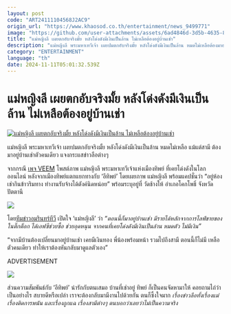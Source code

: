 ```yaml
---
layout: post
code: "ART24111104568J2AC9"
origin_url: "https://www.khaosod.co.th/entertainment/news_9499771"
image: "https://github.com/user-attachments/assets/6ad4846d-3d5b-4635-8bb2-b784e0dde065"
title: "แม่หญิงลี เผยตกอับจริงมั้ย หลังโด่งดังมีเงินเป็นล้าน ไม่เหลือต้องอยู่บ้านเช่า"
description: "แม่หญิงลี พระมหาเทวีเจ้า เผยปมตกอับจริงมั้ย หลังโด่งดังมีเงินเป็นล้าน หมดไม่เหลือต้องมาอยู่บ้านเช่าตัวคนเดียว แจงกระแสข่าวลือต่างๆ"
category: "ENTERTAINMENT"
language: "th"
date: 2024-11-11T05:01:32.539Z
---
```


# แม่หญิงลี เผยตกอับจริงมั้ย หลังโด่งดังมีเงินเป็นล้าน ไม่เหลือต้องอยู่บ้านเช่า

[![แม่หญิงลี เผยตกอับจริงมั้ย หลังโด่งดังมีเงินเป็นล้าน ไม่เหลือต้องอยู่บ้านเช่า](https://www.khaosod.co.th/wpapp/uploads/2024/11/maeyinglee1111679998.jpg "แม่หญิงลี เผยตกอับจริงมั้ย หลังโด่งดังมีเงินเป็นล้าน ไม่เหลือต้องอยู่บ้านเช่า")](https://www.khaosod.co.th/wpapp/uploads/2024/11/maeyinglee1111679998.jpg)

แม่หญิงลี พระมหาเทวีเจ้า เผยปมตกอับจริงมั้ย หลังโด่งดังมีเงินเป็นล้าน หมดไม่เหลือ แม้แต่สามี ต้องมาอยู่บ้านเช่าตัวคนเดียว แจงกระแสข่าวลือต่างๆ

จากกรณี [เพจ VEEM](https://www.facebook.com/profile.php?id=100067844125071) โพสต์ภาพ แม่หญิงลี พระมหาเทวีเจ้าแห่งเมืองทิพย์ ที่เคยโด่งดังในโลกออนไลน์ หลังจากเมืองทิพย์แตกแยกทางกับ ‘อีทิพย์’ โดยเผยภาพ แม่หญิงลี พร้อมแคปชั่นว่า “อยู่ห้องเช่ากินข้าวริมทาง ทำงานรับจ้างได้ตังค์นิดหน่อย” พร้อมระบุอยู่ที่ วัดช้างให้ อำเภอโคกโพธิ์ จังหวัดปัตตานี

[![](https://www.khaosod.co.th/wpapp/uploads/2024/11/maeyinglee1111671.jpg)](https://www.khaosod.co.th/wpapp/uploads/2024/11/maeyinglee1111671.jpg)

โดย[ทีมข่าวอมรินทร์ทีวี](https://www.facebook.com/apopamarintv) เปิดใจ ‘แม่หญิงลี’ ว่า _“ตอนนี้ก็มาอยู่บ้านเช่า มีรายได้หลักจากการไลฟ์ขายของในติ๊กต็อก ได้เอฟซีช่วยซื้อ ช่วยอุดหนุน จากคนที่เคยโด่งดังมีเงินเป็นล้าน หมดตัว ไม่มีเงิน”_

“จากมีบ้านต้องเปลี่ยนมาอยู่บ้านเช่า เคยมีเงินทอง พี่น้องพร้อมหน้า รวมไปถึงสามี ตอนนี้ก็ไม่มี เหลือตัวคนเดียว ทำให้เราต้องหันกลับมาดูแลตัวเอง”

ADVERTISEMENT

[![](https://www.khaosod.co.th/wpapp/uploads/2024/11/maeyinglee1111672.jpg)](https://www.khaosod.co.th/wpapp/uploads/2024/11/maeyinglee1111672.jpg)

ส่วนความสัมพันธ์กับ ‘อีทิพย์’ น่ารักกับตนเสมอ บ้านที่เช่าอยู่ ทิพย์ ก็เป็นคนจัดหามาให้ คอยถามไถ่ว่าเป็นอย่างไร สบายดีหรือเปล่า เราจะต้องกลับมามีงานไปด้วยกัน ตนก็ซึ้งใจมาก _เรื่องข่าวลือทั้งเรื่องแม่ เรื่องติดการพนัน และเรื่องถูกแฉ เรื่องสามีต่างๆ ตนบอกว่าเลยว่าไม่เป็นความจริง_